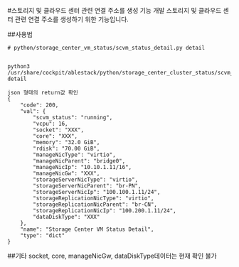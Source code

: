#스토리지 및 클라우드 센터 관련 연결 주소를 생성 기능 개발
스토리지 및 클라우드 센터 관련 연결 주소를 생성하기 위한 기능입니다.

##사용법
```shell
# python/storage_center_vm_status/scvm_status_detail.py detail

```



```

python3 /usr/share/cockpit/ablestack/python/storage_center_cluster_status/scvm_status_detail.py detail

json 형태의 return값 확인
{
    "code": 200,
    "val": {
        "scvm_status": "running",
        "vcpu": 16,
        "socket": "XXX",
        "core": "XXX",
        "memory": "32.0 GiB",
        "rdisk": "70.00 GiB",
        "manageNicType": "virtio",
        "manageNicParent": "bridge0",
        "manageNicIp": "10.10.1.11/16",
        "manageNicGw": "XXX",
        "storageServerNicType": "virtio",
        "storageServerNicParent": "br-PN",
        "storageServerNicIp": "100.100.1.11/24",
        "storageReplicationNicType": "virtio",
        "storageReplicationNicParent": "br-CN",
        "storageReplicationNicIp": "100.200.1.11/24",
        "dataDiskType": "XXX"
    },
    "name": "Storage Center VM Status Detail",
    "type": "dict"
}
```



##기타
socket, core, manageNicGw, dataDiskType데이터는 현재 확인 불가